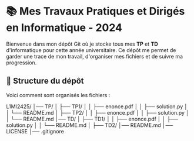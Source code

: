 # 📚 Mes Travaux Pratiques et Dirigés en Informatique - 2024

Bienvenue dans mon dépôt Git où je stocke tous mes **TP** et **TD** d'informatique pour cette année universitaire. Ce dépôt me permet de garder une trace de mon travail, d'organiser mes fichiers et de suivre ma progression.

## 📁 Structure du dépôt

Voici comment sont organisés les fichiers :

L1MI2425/
│── TP/
│   ├── TP1/
│   │   ├── enonce.pdf
│   │   ├── solution.py
│   │   └── README.md
│   ├── TP2/
│   │   ├── enonce.pdf
│   │   ├── solution.py
│   │   └── README.md
│── TD/
│   ├── TD1/
│   │   ├── enonce.pdf
│   │   ├── solution.py
│   │   └── README.md
│   ├── TD2/
│── README.md
│── LICENSE
│── .gitignore
